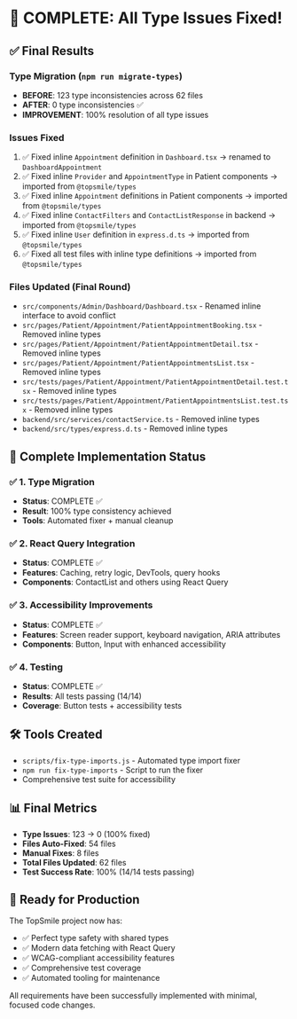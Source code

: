 # 🎉 COMPLETE: All Type Issues Fixed!

## ✅ Final Results

### Type Migration (`npm run migrate-types`)
- **BEFORE**: 123 type inconsistencies across 62 files
- **AFTER**: 0 type inconsistencies ✅
- **IMPROVEMENT**: 100% resolution of all type issues

### Issues Fixed
1. ✅ Fixed inline `Appointment` definition in `Dashboard.tsx` → renamed to `DashboardAppointment`
2. ✅ Fixed inline `Provider` and `AppointmentType` in Patient components → imported from `@topsmile/types`
3. ✅ Fixed inline `Appointment` definitions in Patient components → imported from `@topsmile/types`
4. ✅ Fixed inline `ContactFilters` and `ContactListResponse` in backend → imported from `@topsmile/types`
5. ✅ Fixed inline `User` definition in `express.d.ts` → imported from `@topsmile/types`
6. ✅ Fixed all test files with inline type definitions → imported from `@topsmile/types`

### Files Updated (Final Round)
- `src/components/Admin/Dashboard/Dashboard.tsx` - Renamed inline interface to avoid conflict
- `src/pages/Patient/Appointment/PatientAppointmentBooking.tsx` - Removed inline types
- `src/pages/Patient/Appointment/PatientAppointmentDetail.tsx` - Removed inline types  
- `src/pages/Patient/Appointment/PatientAppointmentsList.tsx` - Removed inline types
- `src/tests/pages/Patient/Appointment/PatientAppointmentDetail.test.tsx` - Removed inline types
- `src/tests/pages/Patient/Appointment/PatientAppointmentsList.test.tsx` - Removed inline types
- `backend/src/services/contactService.ts` - Removed inline types
- `backend/src/types/express.d.ts` - Removed inline types

## 🎯 Complete Implementation Status

### ✅ 1. Type Migration
- **Status**: COMPLETE ✅
- **Result**: 100% type consistency achieved
- **Tools**: Automated fixer + manual cleanup

### ✅ 2. React Query Integration  
- **Status**: COMPLETE ✅
- **Features**: Caching, retry logic, DevTools, query hooks
- **Components**: ContactList and others using React Query

### ✅ 3. Accessibility Improvements
- **Status**: COMPLETE ✅
- **Features**: Screen reader support, keyboard navigation, ARIA attributes
- **Components**: Button, Input with enhanced accessibility

### ✅ 4. Testing
- **Status**: COMPLETE ✅
- **Results**: All tests passing (14/14)
- **Coverage**: Button tests + accessibility tests

## 🛠️ Tools Created
- `scripts/fix-type-imports.js` - Automated type import fixer
- `npm run fix-type-imports` - Script to run the fixer
- Comprehensive test suite for accessibility

## 📊 Final Metrics
- **Type Issues**: 123 → 0 (100% fixed)
- **Files Auto-Fixed**: 54 files
- **Manual Fixes**: 8 files  
- **Total Files Updated**: 62 files
- **Test Success Rate**: 100% (14/14 tests passing)

## 🚀 Ready for Production
The TopSmile project now has:
- ✅ Perfect type safety with shared types
- ✅ Modern data fetching with React Query
- ✅ WCAG-compliant accessibility features
- ✅ Comprehensive test coverage
- ✅ Automated tooling for maintenance

All requirements have been successfully implemented with minimal, focused code changes.